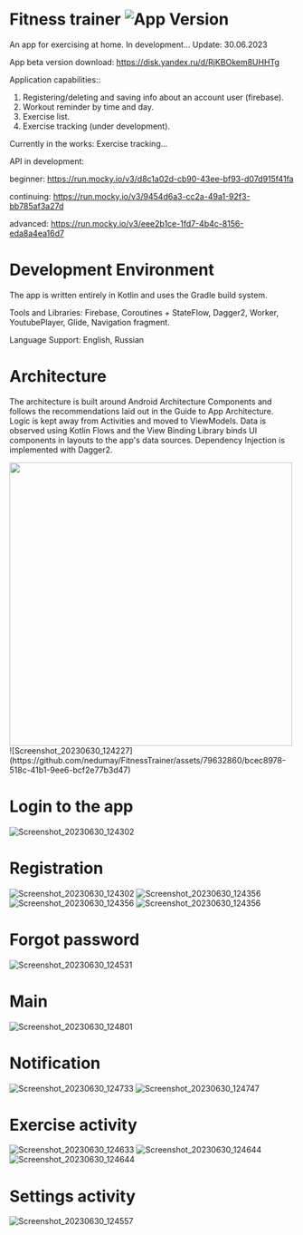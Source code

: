 # Fitness trainer <img src="https://img.shields.io/badge/version-1.1.0-green" alt="App Version">
An app for exercising at home. In development... Update: 30.06.2023

App beta version download: https://disk.yandex.ru/d/RjKBOkem8UHHTg

Application сapabilities::
1. Registering/deleting and saving info about an account user (firebase).
2. Workout reminder by time and day.
3. Exercise list.
4. Exercise tracking (under development).

Currently in the works: Exercise tracking...

API in development: 

beginner: https://run.mocky.io/v3/d8c1a02d-cb90-43ee-bf93-d07d915f41fa

continuing: https://run.mocky.io/v3/9454d6a3-cc2a-49a1-92f3-bb785af3a27d

advanced: https://run.mocky.io/v3/eee2b1ce-1fd7-4b4c-8156-eda8a4ea16d7

# Development Environment

The app is written entirely in Kotlin and uses the Gradle build system.

Tools and Libraries: Firebase, Coroutines + StateFlow, Dagger2, Worker, YoutubePlayer, Glide, Navigation fragment.

Language Support: English, Russian

# Architecture

The architecture is built around Android Architecture Components and follows the recommendations laid out in the Guide to App Architecture. Logic is kept away from Activities and moved to ViewModels. Data is observed using Kotlin Flows and the View Binding Library binds UI components in layouts to the app's data sources. Dependency Injection is implemented with Dagger2.

<img src="[path/to/screenshot.png](https://github.com/nedumay/FitnessTrainer/assets/79632860/bcec8978-518c-41b1-9ee6-bcf2e77b3d47)" width="500">
![Screenshot_20230630_124227](https://github.com/nedumay/FitnessTrainer/assets/79632860/bcec8978-518c-41b1-9ee6-bcf2e77b3d47)

# Login to the app
![Screenshot_20230630_124302](https://github.com/nedumay/FitnessTrainer/assets/79632860/7e1d4625-8307-495f-ae20-7af9d55617c9)

# Registration
![Screenshot_20230630_124302](https://github.com/nedumay/FitnessTrainer/assets/79632860/feae398c-6a7d-474a-8cec-f45bcc5aacac)
![Screenshot_20230630_124356](https://github.com/nedumay/FitnessTrainer/assets/79632860/4a77d595-aa7d-48a4-a363-3d394c020d6f)
![Screenshot_20230630_124356](https://github.com/nedumay/FitnessTrainer/assets/79632860/80aa43e8-d425-4965-a644-01e8d85ae1cf)
![Screenshot_20230630_124356](https://github.com/nedumay/FitnessTrainer/assets/79632860/51df4968-fa52-4aa8-9d46-4ce34196cea2)

# Forgot password
![Screenshot_20230630_124531](https://github.com/nedumay/FitnessTrainer/assets/79632860/87f00de2-5da7-4ddc-a59f-fb1dedf2b103)

# Main
![Screenshot_20230630_124801](https://github.com/nedumay/FitnessTrainer/assets/79632860/63c917e0-5bfa-4605-befc-6b444e85eba6)

# Notification
![Screenshot_20230630_124733](https://github.com/nedumay/FitnessTrainer/assets/79632860/a86ae504-62e0-415b-9456-4279a5c7f216)
![Screenshot_20230630_124747](https://github.com/nedumay/FitnessTrainer/assets/79632860/58be470a-d403-489c-9fc1-b676446534b9)

# Exercise activity
![Screenshot_20230630_124633](https://github.com/nedumay/FitnessTrainer/assets/79632860/f4e29861-6573-4688-b112-46db6a8c935c)
![Screenshot_20230630_124644](https://github.com/nedumay/FitnessTrainer/assets/79632860/e1b6a378-996c-4b21-a008-95922c75271b)
![Screenshot_20230630_124644](https://github.com/nedumay/FitnessTrainer/assets/79632860/7fe8cfe3-e44b-4099-86bf-623f2a4af19e)

# Settings activity
![Screenshot_20230630_124557](https://github.com/nedumay/FitnessTrainer/assets/79632860/c16d88db-4ed0-43b3-bf5c-f3cc939fc8c6)

